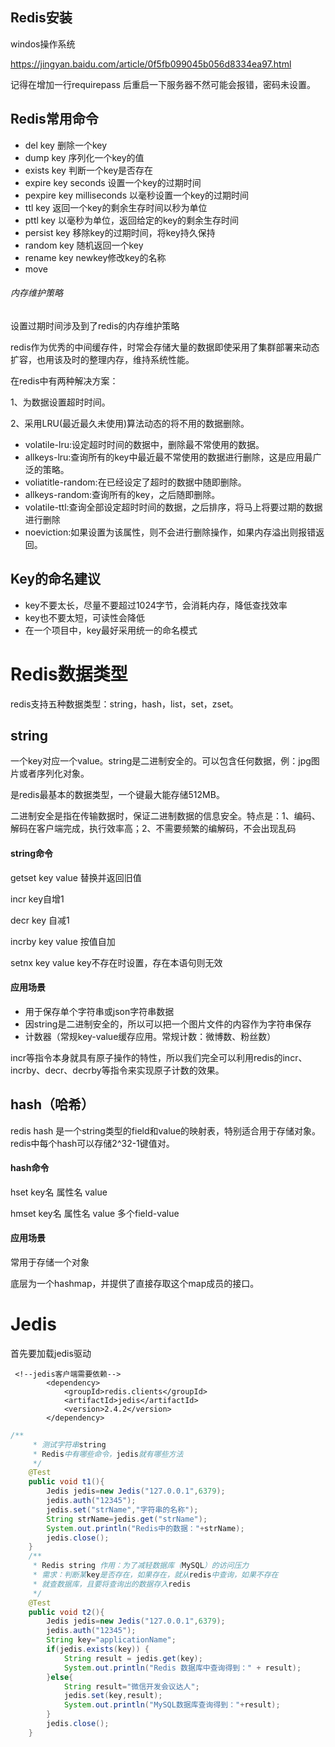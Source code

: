 ## Redis安装

windos操作系统

https://jingyan.baidu.com/article/0f5fb099045b056d8334ea97.html

记得在增加一行requirepass 后重启一下服务器不然可能会报错，密码未设置。

## Redis常用命令

- del key 删除一个key
- dump key 序列化一个key的值
- exists key 判断一个key是否存在
- expire key seconds 设置一个key的过期时间
- pexpire key milliseconds 以毫秒设置一个key的过期时间
- ttl key 返回一个key的剩余生存时间以秒为单位
- pttl key 以毫秒为单位，返回给定的key的剩余生存时间
- persist key 移除key的过期时间，将key持久保持
- random key 随机返回一个key
- rename key newkey修改key的名称
- move

###### 内存维护策略

设置过期时间涉及到了redis的内存维护策略

redis作为优秀的中间缓存件，时常会存储大量的数据即使采用了集群部署来动态扩容，也用该及时的整理内存，维持系统性能。

在redis中有两种解决方案：

1、为数据设置超时时间。

2、采用LRU(最近最久未使用)算法动态的将不用的数据删除。

- volatile-lru:设定超时时间的数据中，删除最不常使用的数据。
- allkeys-lru:查询所有的key中最近最不常使用的数据进行删除，这是应用最广泛的策略。
- voliatitle-random:在已经设定了超时的数据中随即删除。
- allkeys-random:查询所有的key，之后随即删除。
- volatile-ttl:查询全部设定超时时间的数据，之后排序，将马上将要过期的数据进行删除
- noeviction:如果设置为该属性，则不会进行删除操作，如果内存溢出则报错返回。

## Key的命名建议

- key不要太长，尽量不要超过1024字节，会消耗内存，降低查找效率
- key也不要太短，可读性会降低
- 在一个项目中，key最好采用统一的命名模式

# Redis数据类型

redis支持五种数据类型：string，hash，list，set，zset。

## string

一个key对应一个value。string是二进制安全的。可以包含任何数据，例：jpg图片或者序列化对象。

是redis最基本的数据类型，一个键最大能存储512MB。

二进制安全是指在传输数据时，保证二进制数据的信息安全。特点是：1、编码、解码在客户端完成，执行效率高；2、不需要频繁的编解码，不会出现乱码

#### string命令

getset key value 替换并返回旧值

incr key自增1

decr key 自减1

incrby key value 按值自加

setnx key value key不存在时设置，存在本语句则无效

#### 应用场景

- 用于保存单个字符串或json字符串数据
- 因string是二进制安全的，所以可以把一个图片文件的内容作为字符串保存
- 计数器（常规key-value缓存应用。常规计数：微博数、粉丝数）

incr等指令本身就具有原子操作的特性，所以我们完全可以利用redis的incr、incrby、decr、decrby等指令来实现原子计数的效果。

## hash（哈希）

redis hash 是一个string类型的field和value的映射表，特别适合用于存储对象。redis中每个hash可以存储2^32-1键值对。

#### hash命令

hset  key名 属性名 value

hmset  key名 属性名 value 多个field-value

#### 应用场景

常用于存储一个对象

底层为一个hashmap，并提供了直接存取这个map成员的接口。

# Jedis

首先要加载jedis驱动

```
 <!--jedis客户端需要依赖-->
        <dependency>
            <groupId>redis.clients</groupId>
            <artifactId>jedis</artifactId>
            <version>2.4.2</version>
        </dependency>
```



```java
/**
     * 测试字符串string
     * Redis中有哪些命令，jedis就有哪些方法
     */
    @Test
    public void t1(){
        Jedis jedis=new Jedis("127.0.0.1",6379);
        jedis.auth("12345");
        jedis.set("strName","字符串的名称");
        String strName=jedis.get("strName");
        System.out.println("Redis中的数据："+strName);
        jedis.close();
    }
    /**
     * Redis string 作用：为了减轻数据库（MySQL）的访问压力
     * 需求：判断某key是否存在，如果存在，就从redis中查询，如果不存在
     * 就查数据库，且要将查询出的数据存入redis
     */
    @Test
    public void t2(){
        Jedis jedis=new Jedis("127.0.0.1",6379);
        jedis.auth("12345");
        String key="applicationName";
        if(jedis.exists(key)) {
            String result = jedis.get(key);
            System.out.println("Redis 数据库中查询得到：" + result);
        }else{
            String result="微信开发会议达人";
            jedis.set(key,result);
            System.out.println("MySQL数据库查询得到："+result);
        }
        jedis.close();
    }
```



